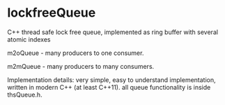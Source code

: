 # lockfreeQueue
C++ thread safe lock free queue, implemented as ring buffer with several atomic indexes

 m2oQueue - many producers to one consumer.
 
 m2mQueue - many producers to many consumers.
 
Implementation details:
very simple, easy to understand implementation, written in modern C++ (at least C++11).
all queue functionality is inside thsQueue.h.

